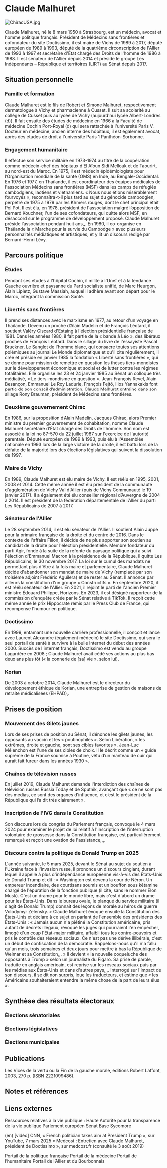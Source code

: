 # Claude Malhuret

![ChiracUSA.jpg](./images/ChiracUSA.jpg)

Claude Malhuret, né le 8 mars 1950 à Strasbourg, est un médecin, avocat et homme politique français.
Président de Médecins sans frontières et cofondateur du site Doctissimo, il est maire de Vichy de 1989 à 2017, député européen de 1989 à 1993, député de la quatrième circonscription de l'Allier de 1993 à 1997 et secrétaire d'État chargé des Droits de l'homme de 1986 à 1988.
Il est sénateur de l'Allier depuis 2014 et préside le groupe Les Indépendants – République et territoires (LIRT) au Sénat depuis 2017.


## Situation personnelle


### Famille et formation
Claude Malhuret est le fils de Robert et Simone Malhuret, respectivement dermatologue à Vichy et pharmacienne à Cusset. Il suit sa scolarité au collège de Cusset puis au lycée de Vichy (aujourd'hui lycée Albert-Londres (d)). Il fait ensuite des études de médecine en 1966 à la Faculté de médecine Cochin Port-Royal (d) qui sera rattachée à l'université Paris V. Docteur en médecine, ancien interne des hôpitaux, il est également avocat, après des études de droit à l'université Paris 1 Panthéon-Sorbonne.


### Engagement humanitaire
Il effectue son service militaire en 1973-1974 au titre de la coopération comme médecin-chef des hôpitaux d’El Aïoun Sidi Mellouk et de Taourirt, au nord-est du Maroc. En 1975, il est médecin épidémiologiste pour l’Organisation mondiale de la santé (OMS) en Inde, au Bengale-Occidental.
En 1976 et 1977, en Thaïlande, il est coordinateur des équipes médicales de l'association Médecins sans frontières (MSF) dans les camps de réfugiés cambodgiens, laotiens et vietnamiens. « Nous nous étions misérablement fourvoyés », reconnaîtra-t-il plus tard au sujet du génocide cambodgien, perpétré de 1975 à 1979 par les Khmers rouges, dont le chef principal était Pol Pot.
Il est élu, en 1978, président de l'association malgré l’opposition de Bernard Kouchner, l'un de ses cofondateurs, qui quitte alors MSF, en désaccord sur le programme de développement proposé. Claude Malhuret préside l’association pendant huit ans,,.
En 1980, il co-organise en Thaïlande la « Marche pour la survie du Cambodge » avec plusieurs personnalités médiatiques et artistiques, et y lit un discours rédigé par Bernard-Henri Lévy.


## Parcours politique


### Études
Pendant ses études à l'hôpital Cochin, il milite à l'Unef et à la tendance Gauche ouvrière et paysanne du Parti socialiste unifié, de Marc Heurgon, Alain Lipietz, Gustave Massiah, auquel il adhère avant son départ pour le Maroc, intégrant la commission Santé.


### Libertés sans frontières

Il prend ses distances avec le marxisme en 1977, au retour d'un voyage en Thaïlande.
Devenu un proche d’Alain Madelin et de François Léotard, il soutient Valéry Giscard d'Estaing à l'élection présidentielle française de 1981. Dans les années 1980, il fait partie de la « bande à Léo », des libéraux proches de François Léotard.
Dans le sillage du livre de l'essayiste Pascal Bruckner, Le Sanglot de l'homme blanc, qui consacre toutes ses attentions polémiques au journal Le Monde diplomatique et qu'il cite régulièrement, il crée et préside en janvier 1985 la fondation « Liberté sans frontières », qui se donne pour mission de remettre en question les thèses tiers-mondistes sur le développement économique et social et de lutter contre les régimes totalitaires. Elle organise les 23 et 24 janvier 1985 au Sénat un colloque très médiatisé, « Le tiers-mondisme en question ». Jean-François Revel, Alain Besançon, Emmanuel Le Roy Ladurie, François Fejtő, Ilios Yannakakis font partie de son conseil d’administration. Claude Malhuret entraîne dans son sillage Rony Brauman, président de Médecins sans frontières.


### Deuxième gouvernement Chirac
En 1986, sur la proposition d’Alain Madelin, Jacques Chirac, alors Premier ministre du premier gouvernement de cohabitation, nomme Claude Malhuret secrétaire d’État chargé des Droits de l’homme. Son nom est associé à la loi no 87-570 du 22 juillet 1987 sur l'exercice de l'autorité parentale.
Député européen de 1989 à 1993, puis élu à l'Assemblée nationale en 1993 lors de la large victoire de la droite, il est battu lors de la défaite de la majorité lors des élections législatives qui suivent la dissolution de 1997.


### Maire de Vichy
En 1989, Claude Malhuret est élu maire de Vichy. Il est réélu en 1995, 2001, 2008 et 2014. Cette même année il est élu président de la communauté d'agglomération de Vichy Val d'Allier (puis de Vichy Communauté le 19 janvier 2017). Il a également été élu conseiller régional d’Auvergne de 2004 à 2014.
Il est président de la fédération départementale de l’Allier du parti Les Républicains de 2007 à 2017.


### Sénateur de l'Allier
Le 28 septembre 2014, il est élu sénateur de l'Allier.
Il soutient Alain Juppé pour la primaire française de la droite et du centre de 2016. Dans le contexte de l'affaire Fillon, il décide de ne plus apporter son soutien au candidat de la droite pour l'élection présidentielle. Membre fondateur du parti Agir, fondé à la suite de la refonte du paysage politique qui a suivi l'élection d'Emmanuel Macron à la présidence de la République, il quitte Les Républicains, le 30 novembre 2017.
La loi sur le cumul des mandats ne permettant plus d'être à la fois maire et parlementaire, Claude Malhuret décide d'abandonner son mandat de maire de Vichy (remplacé par son troisième adjoint Frédéric Aguilera) et de rester au Sénat. Il annonce par ailleurs la constitution d'un groupe « Constructifs ».
En septembre 2020, il est réélu sénateur de l'Allier.
En 2021, il rejoint le parti de l'ancien Premier ministre Édouard Philippe, Horizons.
En 2023, il est désigné rapporteur de la commission d'enquête créée par le Sénat relative à TikTok. Il reçoit cette même année le prix Hippocrate remis par le Press Club de France, qui récompense l'humour en politique.


### Doctissimo
En 1999, entamant une nouvelle carrière professionnelle, il conçoit et lance avec Laurent Alexandre (également médecin) le site Doctissimo, qui sera le seul portail de santé à survivre à la bulle Internet du début des années 2000. Succès de l'internet français, Doctissimo est vendu au groupe Lagardère en 2008 ; Claude Malhuret avait cédé ses actions au plus bas deux ans plus tôt (« la connerie de [sa] vie », selon lui).


### Korian
De 2003 à octobre 2014, Claude Malhuret est le directeur du développement éthique de Korian, une entreprise de gestion de maisons de retraite médicalisées (EHPAD),.


## Prises de position


### Mouvement des Gilets jaunes
Lors de ses prises de position au Sénat, il dénonce les gilets jaunes, les opposants au vaccin et les « poutinophiles ». Selon Libération, « les extrêmes, droite et gauche, sont ses cibles favorites ». Jean-Luc Mélenchon est l'une de ses cibles de choix. Il le décrit comme un « guide suprême de la France soumise à Poutine, vêtu d’un manteau de cuir qui aurait fait fureur dans les années 1930 ».


### Chaînes de télévision russes
En juillet 2019, Claude Malhuret demande l'interdiction des chaînes de télévision russes Russia Today et de Sputnik, avançant que « ce ne sont pas des médias, ce sont des organes d’influence, et c’est le président de la République qui l’a dit très clairement ».


### Inscription de l'IVG dans la Constitution
Son discours lors du congrès du Parlement français, convoqué le 4 mars 2024 pour examiner le projet de loi relatif à l'inscription de l'interruption volontaire de grossesse dans la Constitution française, est particulièrement remarqué et reçoit une ovation de l'assistance,,,.


### Discours contre la politique de Donald Trump en 2025
L'année suivante, le 5 mars 2025, devant le Sénat au sujet du soutien à l'Ukraine face à l'invasion russe, il prononce un discours cinglant, durant lequel il appelle à plus d'indépendance européenne vis-à-vis des États-Unis de Donald Trump et dit : « Washington est devenu la cour de Néron. Un empereur incendiaire, des courtisans soumis et un bouffon sous kétamine chargé de l'épuration de la fonction publique (il cite, sans le nommer Elon Musk). C'est un drame pour le monde libre, mais c'est d'abord un drame pour les États-Unis. Dans le bureau ovale, le planqué du service militaire (il s'agit de Donald Trump) donnait des leçons de morale au héros de guerre Volodymyr Zelensky. » Claude Malhuret évoque ensuite la Constitution des États-Unis et déclare à ce sujet en parlant de l'ensemble des présidents des États-Unis : « Jamais aucun n'a piétiné la Constitution américaine, pris autant de décrets illégaux, révoqué les juges qui pourraient l'en empêcher, limogé d'un coup l'État-major militaire, affaibli tous les contre-pouvoirs et pris le contrôle des réseaux sociaux. Ce n'est pas une dérive illibérale, c'est un début de confiscation de la démocratie. Rappelons-nous qu'il n'a fallu qu'un mois, trois semaines et deux jours pour mettre à bas la République de Weimar et sa Constitution,,. » 
Il devient « la nouvelle coqueluche des opposants à Trump » selon un journaliste du Figaro. Sa prise de parole, traduite en anglais américain, est reprise sur les réseaux sociaux puis par les médias aux États-Unis et dans d'autres pays,,,. Interrogé sur l'impact de son discours, il se dit non surpris, loue les traducteurs, et estime que « les Américains souhaiteraient entendre la même chose de la part de leurs élus ».


## Synthèse des résultats électoraux


### Élections sénatoriales


### Élections législatives


### Élections municipales


## Publications
Les Vices de la vertu ou la Fin de la gauche morale, éditions Robert Laffont, 2003, 270 p. (ISBN 2221099486).


## Notes et références


## Liens externes

Ressources relatives à la vie publique : Haute Autorité pour la transparence de la vie publique Parlement européen Sénat Base Sycomore  

(en) [vidéo] CNN, « French politician takes aim at President Trump », sur YouTube, 7 mars 2025
« Medcost : Entretien avec Claude Malhuret, président de Doctissimo », sur medcost.fr (consulté le 3 août 2019)

 Portail de la politique française   Portail de la médecine   Portail de l’humanitaire   Portail de l’Allier et du Bourbonnais